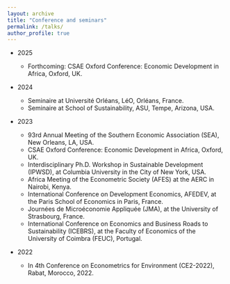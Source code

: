 ```yaml
---
layout: archive
title: "Conference and seminars"
permalink: /talks/
author_profile: true
---
```


* 2025
  * Forthcoming: CSAE Oxford Conference: Economic Development in Africa, Oxford, UK.
    
* 2024
  * Seminaire at Université Orléans, LéO, Orléans, France.
  * Seminaire at School of Sustainability, ASU, Tempe, Arizona, USA.
    
* 2023
  * 93rd Annual Meeting of the Southern Economic Association (SEA), New Orleans, LA, USA.
  * CSAE Oxford Conference: Economic Development in Africa, Oxford, UK.
  * Interdisciplinary Ph.D. Workshop in Sustainable Development (IPWSD), at Columbia University in the City of New York, USA.
  * Africa Meeting of the Econometric Society (AFES) at the AERC in Nairobi, Kenya.
  * International Conference on Development Economics, AFEDEV, at the Paris School of Economics in Paris, France.
  * Journées de Microéconomie Appliquée (JMA), at the University of Strasbourg, France.
  * International Conference on Economics and Business Roads to Sustainability (ICEBRS), at the Faculty of Economics of the University of Coimbra (FEUC), Portugal.

* 2022
  * In 4th Conference on Econometrics for Environment (CE2-2022), Rabat, Morocco, 2022.
